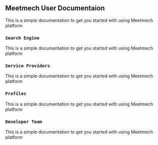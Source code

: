 
## Meetmech User Documentaion

This is a simple documentation to get you started with using Meetmech platform

### `Search Engine`

This is a simple documentation to get you started with using Meetmech platform<br />


### `Service Providers`

This is a simple documentation to get you started with using Meetmech platform<br />

### `Profiles`

This is a simple documentation to get you started with using Meetmech platform<br />

### `Developer Team`

This is a simple documentation to get you started with using Meetmech platform<br />
